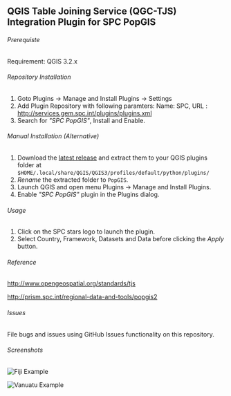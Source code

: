 ## QGIS Table Joining Service (QGC-TJS) Integration Plugin for SPC PopGIS

###### Prerequiste

Requirement: QGIS 3.2.x 

###### Repository Installation

1. Goto Plugins -> Manage and Install Plugins -> Settings
2. Add Plugin Repository with following paramters:
Name: SPC, URL : http://services.gem.spc.int/plugins/plugins.xml
3. Search for *"SPC PopGIS"*, Install and Enable.

###### Manual Installation *(Alternative)*

1. Download the [latest release](https://github.com/sopac/popgis-plugin/releases) and extract them to your QGIS plugins folder at `$HOME/.local/share/QGIS/QGIS3/profiles/default/python/plugins/`
2. *Rename* the extracted folder to `PopGIS`.
3. Launch QGIS and open menu Plugins -> Manage and Install Plugins.
4. Enable *"SPC PopGIS"* plugin in the Plugins dialog.

###### Usage

1. Click on the SPC stars logo to launch the plugin.
2. Select Country, Framework, Datasets and Data before clicking the *Apply* button.

###### Reference

http://www.opengeospatial.org/standards/tjs

http://prism.spc.int/regional-data-and-tools/popgis2

###### Issues
File bugs and issues using GitHub Issues functionality on this repository.

###### Screenshots
![Fiji Example](popgis_plugin_screen_2.png)

![Vanuatu Example](popgis_plugin_screen_1.png)








